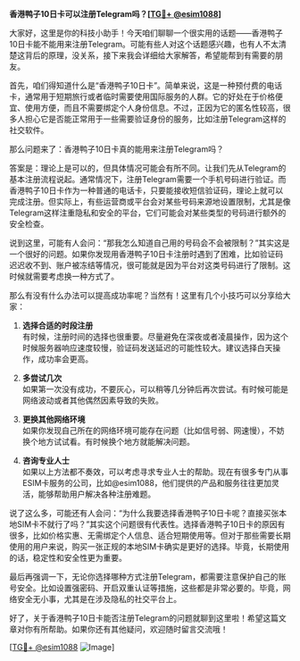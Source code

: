 **香港鸭子10日卡可以注册Telegram吗？[[TG💪+ @esim1088](https://t.me/s/esim1088)]**

大家好，这里是你的科技小助手！今天咱们聊聊一个很实用的话题——香港鸭子10日卡能不能用来注册Telegram。可能有些人对这个话题感兴趣，也有人不太清楚这背后的原理，没关系，接下来我会详细给大家解答，希望能帮到有需要的朋友。

首先，咱们得知道什么是“香港鸭子10日卡”。简单来说，这是一种预付费的电话卡，通常用于短期旅行或者临时需要使用国际服务的人群。它的好处在于价格便宜、使用方便，而且不需要绑定个人身份信息。不过，正因为它的匿名性较高，很多人担心它是否能正常用于一些需要验证身份的服务，比如注册Telegram这样的社交软件。

那么问题来了：香港鸭子10日卡真的能用来注册Telegram吗？

答案是：理论上是可以的，但具体情况可能会有所不同。让我们先从Telegram的基本注册流程说起。通常情况下，注册Telegram需要一个手机号码进行验证。而香港鸭子10日卡作为一种普通的电话卡，只要能接收短信验证码，理论上就可以完成注册。但实际上，有些运营商或平台会对某些号码来源地设置限制，尤其是像Telegram这样注重隐私和安全的平台，它们可能会对某些类型的号码进行额外的安全检查。

说到这里，可能有人会问：“那我怎么知道自己用的号码会不会被限制？”其实这是一个很好的问题。如果你发现用香港鸭子10日卡注册时遇到了困难，比如验证码迟迟收不到、账户被冻结等情况，很可能就是因为平台对这类号码进行了限制。这时候就需要考虑换一种方式了。

那么有没有什么办法可以提高成功率呢？当然有！这里有几个小技巧可以分享给大家：

1. **选择合适的时段注册**  
   有时候，注册时间的选择也很重要。尽量避免在深夜或者凌晨操作，因为这个时候服务器响应速度较慢，验证码发送延迟的可能性较大。建议选择白天操作，成功率会更高。

2. **多尝试几次**  
   如果第一次没有成功，不要灰心，可以稍等几分钟后再次尝试。有时候可能是网络波动或者其他偶然因素导致的失败。

3. **更换其他网络环境**  
   如果你发现自己所在的网络环境可能存在问题（比如信号弱、网速慢），不妨换个地方试试看。有时候换个地方就能解决问题。

4. **咨询专业人士**  
   如果以上方法都不奏效，可以考虑寻求专业人士的帮助。现在有很多专门从事ESIM卡服务的公司，比如@esim1088，他们提供的产品和服务往往更加灵活，能够帮助用户解决各种注册难题。

说了这么多，可能还有人会问：“为什么我要选择香港鸭子10日卡呢？直接买张本地SIM卡不就行了吗？”其实这个问题很有代表性。选择香港鸭子10日卡的原因有很多，比如价格实惠、无需绑定个人信息、适合短期使用等。但对于那些需要长期使用的用户来说，购买一张正规的本地SIM卡确实是更好的选择。毕竟，长期使用的话，稳定性和安全性更为重要。

最后再强调一下，无论你选择哪种方式注册Telegram，都需要注意保护自己的账号安全。比如设置强密码、开启双重认证等措施，这些都是非常必要的。毕竟，网络安全无小事，尤其是在涉及隐私的社交平台上。

好了，关于香港鸭子10日卡能否注册Telegram的问题就聊到这里啦！希望这篇文章对你有所帮助。如果你还有其他疑问，欢迎随时留言交流哦！

[[TG💪+ @esim1088](https://t.me/s/esim1088) ![Image](https://i.postimg.cc/4NQfJmqS/Snipaste-2025-05-13-00-14-12.png)]
